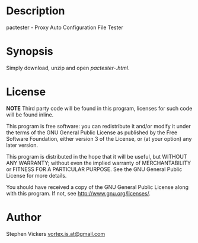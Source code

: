 
# Description

pactester - Proxy Auto Configuration File Tester

# Synopsis

Simply download, unzip and open *pactester-<version>.html*.

# License

**NOTE** Third party code will be found in this program, licenses
for such code will be found inline.

This program is free software: you can redistribute it and/or modify
it under the terms of the GNU General Public License as published by
the Free Software Foundation, either version 3 of the License, or
(at your option) any later version.

This program is distributed in the hope that it will be useful,
but WITHOUT ANY WARRANTY; without even the implied warranty of
MERCHANTABILITY or FITNESS FOR A PARTICULAR PURPOSE.  See the
GNU General Public License for more details.

You should have received a copy of the GNU General Public License
along with this program.  If not, see <http://www.gnu.org/licenses/>.

# Author

Stephen Vickers <vortex.is.at@gmail.com>

